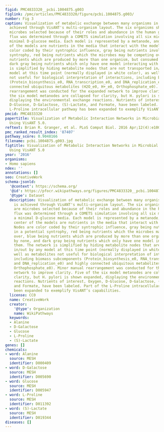 ```yaml
---
figid: PMC4833320__pcbi.1004875.g003
figlink: /pmc/articles/PMC4833320/figure/pcbi.1004875.g003/
number: Fig 3
caption: Visualization of metabolic exchange between many organisms in a system is
  achieved through VisANT's multi-organism layout. The six organisms shown here are
  microbes selected because of their roles and abundance in the human gut. Metabolic
  flux was determined through a COMETS simulation involving all six microbes in a
  minimal D-glucose media. Each model is represented by a metanode, and in the center
  of the models are nutrients in the media that interact with the models. Nodes are
  color coded by their syntrophic influence, gray being nutrients involved in a potential
  syntrophy, red being nutrients which the microbes may be competing over, blue being
  nutrients which are produced by more than one organism, but consumed by none, and
  dark gray being nutrients which only have one model interacting with them. The network
  is simplified by hiding metabolite nodes that are not transported in/out by any
  model at this time point (normally displayed in white color), as well as metabolites
  not useful for biological interpretation of interactions, including biomass subcomponents
  (Protein_biosynthesis_e0, RNA_transcription_e0, and DNA_replication_e0) and highly
  connected ubiquitous metabolites (H2O_e0, H+_e0, Orthophosphate_e0). Minor manual
  rearrangement was conducted for the expanded network to improve clarity. Five of
  the six model metanodes are collapsed for clarity, but H. pylori is shown expanded,
  displaying the environmental exchange reactions. Nutrients of interest, Oxygen,
  D-Glucose, D-Galactose, (S)-Lactate, and Formate, have been labeled. Part of the
  L-Proline intracellular pathway has been expanded to exemplify VisANT’s capabilities.
pmcid: PMC4833320
papertitle: Visualization of Metabolic Interaction Networks in Microbial Communities
  Using VisANT 5.0.
reftext: Brian R. Granger, et al. PLoS Comput Biol. 2016 Apr;12(4):e1004875.
pmc_ranked_result_index: '87407'
pathway_score: 0.9048166
filename: pcbi.1004875.g003.jpg
figtitle: Visualization of Metabolic Interaction Networks in Microbial Communities
  Using VisANT 5.0
year: '2016'
organisms:
- Homo sapiens
ndex: ''
annotations: []
seo: CreativeWork
schema-jsonld:
  '@context': https://schema.org/
  '@id': https://pfocr.wikipathways.org/figures/PMC4833320__pcbi.1004875.g003.html
  '@type': Dataset
  description: Visualization of metabolic exchange between many organisms in a system
    is achieved through VisANT's multi-organism layout. The six organisms shown here
    are microbes selected because of their roles and abundance in the human gut. Metabolic
    flux was determined through a COMETS simulation involving all six microbes in
    a minimal D-glucose media. Each model is represented by a metanode, and in the
    center of the models are nutrients in the media that interact with the models.
    Nodes are color coded by their syntrophic influence, gray being nutrients involved
    in a potential syntrophy, red being nutrients which the microbes may be competing
    over, blue being nutrients which are produced by more than one organism, but consumed
    by none, and dark gray being nutrients which only have one model interacting with
    them. The network is simplified by hiding metabolite nodes that are not transported
    in/out by any model at this time point (normally displayed in white color), as
    well as metabolites not useful for biological interpretation of interactions,
    including biomass subcomponents (Protein_biosynthesis_e0, RNA_transcription_e0,
    and DNA_replication_e0) and highly connected ubiquitous metabolites (H2O_e0, H+_e0,
    Orthophosphate_e0). Minor manual rearrangement was conducted for the expanded
    network to improve clarity. Five of the six model metanodes are collapsed for
    clarity, but H. pylori is shown expanded, displaying the environmental exchange
    reactions. Nutrients of interest, Oxygen, D-Glucose, D-Galactose, (S)-Lactate,
    and Formate, have been labeled. Part of the L-Proline intracellular pathway has
    been expanded to exemplify VisANT’s capabilities.
  license: CC0
  name: CreativeWork
  creator:
    '@type': Organization
    name: WikiPathways
  keywords:
  - Alanine
  - D-Galactose
  - Glucose
  - L-Proline
  - (S)-Lactate
genes: []
chemicals:
- word: Alanine
  source: MESH
  identifier: D000409
- word: D-Galactose
  source: MESH
  identifier: D005690
- word: Glucose
  source: MESH
  identifier: D005947
- word: L-Proline
  source: MESH
  identifier: D011392
- word: (S)-Lactate
  source: MESH
  identifier: D019344
diseases: []
---
```


